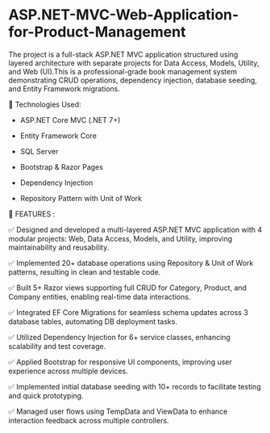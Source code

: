 # ASP.NET-MVC-Web-Application-for-Product-Management
The project is a full-stack ASP.NET MVC application structured using layered architecture with separate projects for Data Access, Models, Utility, and Web (UI).This is a professional-grade book management system demonstrating CRUD operations, dependency injection, database seeding, and Entity Framework migrations.

🔧 Technologies Used:
- ASP.NET Core MVC (.NET 7+)

- Entity Framework Core

- SQL Server

- Bootstrap & Razor Pages

- Dependency Injection

- Repository Pattern with Unit of Work

📌 FEATURES :

✅ Designed and developed a multi-layered ASP.NET MVC application with 4 modular projects: Web, Data Access, Models, and Utility, improving maintainability and reusability.

✅ Implemented 20+ database operations using Repository & Unit of Work patterns, resulting in clean and testable code.

✅ Built 5+ Razor views supporting full CRUD for Category, Product, and Company entities, enabling real-time data interactions.

✅ Integrated EF Core Migrations for seamless schema updates across 3 database tables, automating DB deployment tasks.

✅ Utilized Dependency Injection for 6+ service classes, enhancing scalability and test coverage.

✅ Applied Bootstrap for responsive UI components, improving user experience across multiple devices.

✅ Implemented initial database seeding with 10+ records to facilitate testing and quick prototyping.

✅ Managed user flows using TempData and ViewData to enhance interaction feedback across multiple controllers.
